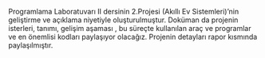 Programlama Laboratuvarı II
dersinin 2.Projesi (Akıllı Ev Sistemleri)’nin 
geliştirme ve açıklama niyetiyle 
oluşturulmuştur. Doküman da projenin
isterleri, tanımı, gelişim aşaması , bu 
süreçte kullanılan araç ve programlar ve 
en önemlisi kodları paylaşıyor olacağız.
Projenin detayları rapor kısmında paylaşılmıştır.
